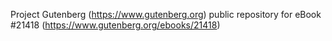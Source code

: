 Project Gutenberg (https://www.gutenberg.org) public repository for eBook #21418 (https://www.gutenberg.org/ebooks/21418)
